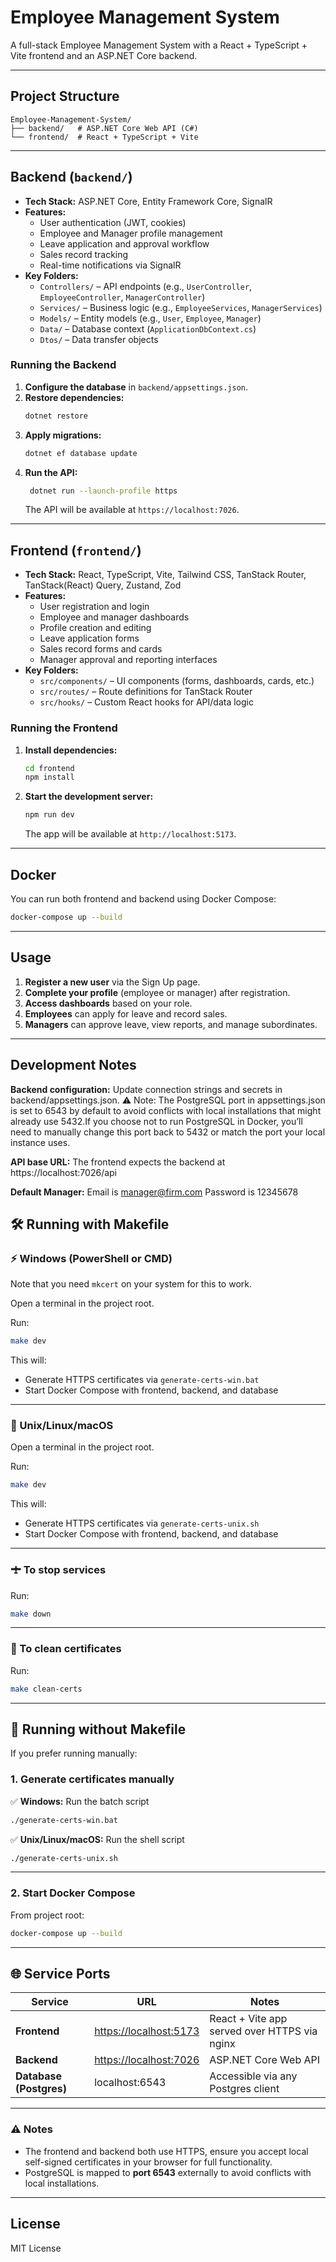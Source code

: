 # Employee Management System

A full-stack Employee Management System with a React + TypeScript + Vite frontend and an ASP.NET Core backend.

---

## Project Structure

```
Employee-Management-System/
├── backend/   # ASP.NET Core Web API (C#)
└── frontend/  # React + TypeScript + Vite
```

---

## Backend (`backend/`)

- **Tech Stack:** ASP.NET Core, Entity Framework Core, SignalR
- **Features:**
  - User authentication (JWT, cookies)
  - Employee and Manager profile management
  - Leave application and approval workflow
  - Sales record tracking
  - Real-time notifications via SignalR
- **Key Folders:**
  - `Controllers/` – API endpoints (e.g., `UserController`, `EmployeeController`, `ManagerController`)
  - `Services/` – Business logic (e.g., `EmployeeServices`, `ManagerServices`)
  - `Models/` – Entity models (e.g., `User`, `Employee`, `Manager`)
  - `Data/` – Database context (`ApplicationDbContext.cs`)
  - `Dtos/` – Data transfer objects

### Running the Backend

1. **Configure the database** in `backend/appsettings.json`.
2. **Restore dependencies:**
   ```sh
   dotnet restore
   ```
3. **Apply migrations:**
   ```sh
   dotnet ef database update
   ```
4. **Run the API:**
   ```sh
    dotnet run --launch-profile https
   ```
   The API will be available at `https://localhost:7026`.

---

## Frontend (`frontend/`)

- **Tech Stack:** React, TypeScript, Vite, Tailwind CSS, TanStack Router, TanStack(React) Query, Zustand, Zod
- **Features:**
  - User registration and login
  - Employee and manager dashboards
  - Profile creation and editing
  - Leave application forms
  - Sales record forms and cards
  - Manager approval and reporting interfaces
- **Key Folders:**
  - `src/components/` – UI components (forms, dashboards, cards, etc.)
  - `src/routes/` – Route definitions for TanStack Router
  - `src/hooks/` – Custom React hooks for API/data logic

### Running the Frontend

1. **Install dependencies:**
   ```sh
   cd frontend
   npm install
   ```
2. **Start the development server:**
   ```sh
   npm run dev
   ```
   The app will be available at `http://localhost:5173`.

---

## Docker

You can run both frontend and backend using Docker Compose:

```sh
docker-compose up --build
```

---

## Usage

1. **Register a new user** via the Sign Up page.
2. **Complete your profile** (employee or manager) after registration.
3. **Access dashboards** based on your role.
4. **Employees** can apply for leave and record sales.
5. **Managers** can approve leave, view reports, and manage subordinates.

---

## Development Notes

**Backend configuration:** Update connection strings and secrets in backend/appsettings.json. ⚠️ Note: The PostgreSQL port in appsettings.json is set to 6543 by default to avoid conflicts with local installations that might already use 5432.If you choose not to run PostgreSQL in Docker, you’ll need to manually change this port back to 5432 or match the port your local instance uses.

**API base URL:** The frontend expects the backend at https://localhost:7026/api

**Default Manager:** Email is manager@firm.com Password is 12345678

## 🛠️ Running with Makefile

### ⚡ Windows (PowerShell or CMD)

Note that you need `mkcert` on your system for this to work.

Open a terminal in the project root.

Run:

```sh
make dev
```

This will:

* Generate HTTPS certificates via `generate-certs-win.bat`
* Start Docker Compose with frontend, backend, and database

---

### 🐗 Unix/Linux/macOS

Open a terminal in the project root.

Run:

```sh
make dev
```

This will:

* Generate HTTPS certificates via `generate-certs-unix.sh`
* Start Docker Compose with frontend, backend, and database

---

### 🛨️ To stop services

Run:

```sh
make down
```

---

### 🧹 To clean certificates

Run:

```sh
make clean-certs
```

---

## 🚀 Running without Makefile

If you prefer running manually:

### 1. Generate certificates manually

✅ **Windows:** Run the batch script

```sh
./generate-certs-win.bat
```

✅ **Unix/Linux/macOS:** Run the shell script

```sh
./generate-certs-unix.sh
```

---

### 2. Start Docker Compose

From project root:

```sh
docker-compose up --build
```

---

## 🌐 Service Ports

| Service                 | URL                                              | Notes                                        |
| ----------------------- | ------------------------------------------------ | -------------------------------------------- |
| **Frontend**            | [https://localhost:5173](https://localhost:5173) | React + Vite app served over HTTPS via nginx |
| **Backend**             | [https://localhost:7026](https://localhost:7026) | ASP.NET Core Web API                         |
| **Database (Postgres)** | localhost:6543                                   | Accessible via any Postgres client           |

---

### ⚠️ Notes

* The frontend and backend both use HTTPS, ensure you accept local self-signed certificates in your browser for full functionality.
* PostgreSQL is mapped to **port 6543** externally to avoid conflicts with local installations.

---

## License

MIT License
